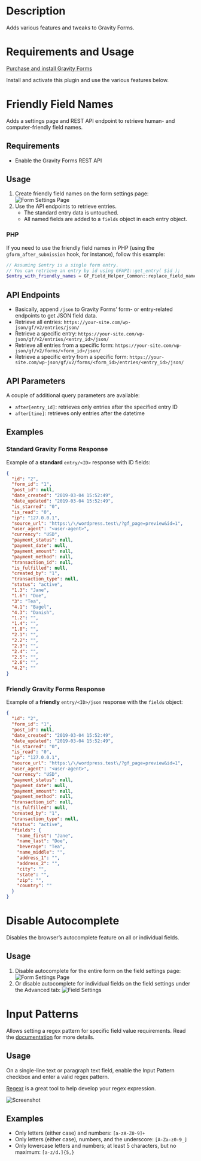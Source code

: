 # Description

Adds various features and tweaks to Gravity Forms.

# Requirements and Usage

[Purchase and install Gravity Forms](https://www.gravityforms.com/pricing/)

Install and activate this plugin and use the various features below.

# Friendly Field Names

Adds a settings page and REST API endpoint to retrieve human- and computer-friendly field names.

## Requirements

- Enable the Gravity Forms REST API

## Usage

1. Create friendly field names on the form settings page:
  ![Form Settings Page](img/friendly-field-names-form.png)
1. Use the API endpoints to retrieve entries.
   - The standard entry data is untouched.
   - All named fields are added to a `fields` object in each entry object.

### PHP

If you need to use the friendly field names in PHP (using the `gform_after_submission` hook, for instance), follow this example:

```php
// Assuming $entry is a single form entry.
// You can retrieve an entry by id using GFAPI::get_entry( $id );
$entry_with_friendly_names = GF_Field_Helper_Common::replace_field_names( $entry );
```

## API Endpoints

- Basically, append `/json` to Gravity Forms’ form- or entry-related endpoints to get JSON field data.
- Retrieve all entries:  `https://your-site.com/wp-json/gf/v2/entries/json/`
- Retrieve a specific entry:  `https://your-site.com/wp-json/gf/v2/entries/<entry_id>/json/`
- Retrieve all entries from a specific form:  `https://your-site.com/wp-json/gf/v2/forms/<form_id>/json/`
- Retrieve a specific entry from a specific form:  `https://your-site.com/wp-json/gf/v2/forms/<form_id>/entries/<entry_id>/json/`

## API Parameters

A couple of additional query parameters are available:

- `after[entry_id]`: retrieves only entries after the specified entry ID
- `after[time]`: retrieves only entries after the datetime

## Examples

### Standard Gravity Forms Response

Example of a **standard** `entry/<ID>` response with ID fields:

```json
{
  "id": "2",
  "form_id": "1",
  "post_id": null,
  "date_created": "2019-03-04 15:52:49",
  "date_updated": "2019-03-04 15:52:49",
  "is_starred": "0",
  "is_read": "0",
  "ip": "127.0.0.1",
  "source_url": "https:\/\/wordpress.test\/?gf_page=preview&id=1",
  "user_agent": "<user-agent>",
  "currency": "USD",
  "payment_status": null,
  "payment_date": null,
  "payment_amount": null,
  "payment_method": null,
  "transaction_id": null,
  "is_fulfilled": null,
  "created_by": "1",
  "transaction_type": null,
  "status": "active",
  "1.3": "Jane",
  "1.6": "Doe",
  "3": "Tea",
  "4.1": "Bagel",
  "4.3": "Danish",
  "1.2": "",
  "1.4": "",
  "1.8": "",
  "2.1": "",
  "2.2": "",
  "2.3": "",
  "2.4": "",
  "2.5": "",
  "2.6": "",
  "4.2": ""
}
```

### Friendly Gravity Forms Response

Example of a **friendly** `entry/<ID>/json` response with the `fields` object:

```json
{
  "id": "2",
  "form_id": "1",
  "post_id": null,
  "date_created": "2019-03-04 15:52:49",
  "date_updated": "2019-03-04 15:52:49",
  "is_starred": "0",
  "is_read": "0",
  "ip": "127.0.0.1",
  "source_url": "https:\/\/wordpress.test\/?gf_page=preview&id=1",
  "user_agent": "<user-agent>",
  "currency": "USD",
  "payment_status": null,
  "payment_date": null,
  "payment_amount": null,
  "payment_method": null,
  "transaction_id": null,
  "is_fulfilled": null,
  "created_by": "1",
  "transaction_type": null,
  "status": "active",
  "fields": {
    "name_first": "Jane",
    "name_last": "Doe",
    "beverage": "Tea",
    "name_middle": "",
    "address_1": "",
    "address_2": "",
    "city": "",
    "state": "",
    "zip": "",
    "country": ""
  }
}
```

# Disable Autocomplete

Disables the browser’s autocomplete feature on all or individual fields.

## Usage

1. Disable autocomplete for the entire form on the field settings page:
  ![Form Settings Page](img/disable-autocomplete-form.png)
2. Or disable autocomplete for individual fields on the field settings under the Advanced tab:
  ![Field Settings](img/disable-autocomplete-field.png)

# Input Patterns

Allows setting a regex pattern for specific field value requirements. Read the [documentation](https://developer.mozilla.org/en-US/docs/Web/HTML/Element/input#attr-pattern) for more details.

## Usage

On a single-line text or paragraph text field, enable the Input Pattern checkbox and enter a valid regex pattern.

[Regexr](https://regexr.com/) is a great tool to help develop your regex expression.

![Screenshot](img/input-pattern-field.png)

## Examples

- Only letters (either case) and numbers: `[a-zA-Z0-9]+`
- Only letters (either case), numbers, and the underscore: `[A-Za-z0-9_]`
- Only lowercase letters and numbers; at least 5 characters, but no maximum: `[a-z/d.]{5,}`
